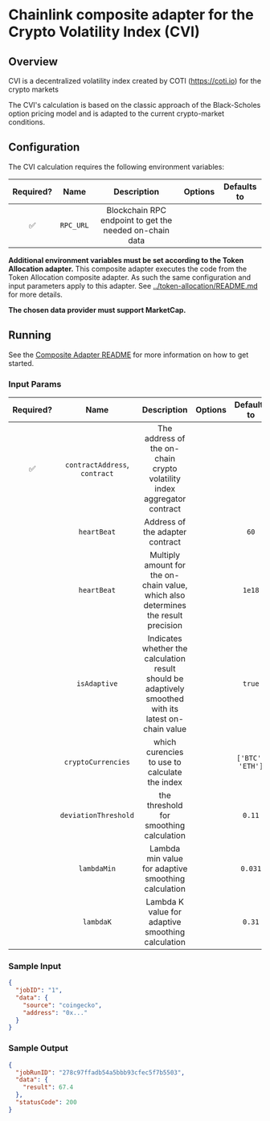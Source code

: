 # Chainlink composite adapter for the Crypto Volatility Index (CVI)

## Overview

CVI is a decentralized volatility index created by COTI (https://coti.io) for the crypto markets

The CVI's calculation is based on the classic approach of the Black-Scholes option pricing model and is adapted to the current crypto-market conditions.

## Configuration

The CVI calculation requires the following environment variables:

| Required? |   Name    |                       Description                       | Options | Defaults to |
| :-------: | :-------: | :-----------------------------------------------------: | :-----: | :---------: |
|    ✅     | `RPC_URL` | Blockchain RPC endpoint to get the needed on-chain data |         |             |

**Additional environment variables must be set according to the Token Allocation adapter.**
This composite adapter executes the code from the Token Allocation composite adapter. As such the same configuration and input parameters apply to this adapter. See [../token-allocation/README.md](../token-allocation/README.md) for more details.

**The chosen data provider must support MarketCap.**

## Running

See the [Composite Adapter README](../README.md) for more information on how to get started.

### Input Params

| Required? |             Name              |                                              Description                                              | Options |   Defaults to    |
| :-------: | :---------------------------: | :---------------------------------------------------------------------------------------------------: | :-----: | :--------------: |
|    ✅     | `contractAddress`, `contract` |                The address of the on-chain crypto volatility index aggregator contract                |         |                  |
|           |          `heartBeat`          |                                    Address of the adapter contract                                    |         |       `60`       |
|           |          `heartBeat`          |          Multiply amount for the on-chain value, which also determines the result precision           |         |      `1e18`      |
|           |         `isAdaptive`          | Indicates whether the calculation result should be adaptively smoothed with its latest on-chain value |         |      `true`      |
|           |      `cryptoCurrencies`       |                             which curencies to use to calculate the index                             |         | `['BTC', 'ETH']` |
|           |     `deviationThreshold`      |                                the threshold for smoothing calculation                                |         |      `0.11`      |
|           |          `lambdaMin`          |                          Lambda min value for adaptive smoothing calculation                          |         |     `0.031`      |
|           |           `lambdaK`           |                           Lambda K value for adaptive smoothing calculation                           |         |      `0.31`      |

### Sample Input

```json
{
  "jobID": "1",
  "data": {
    "source": "coingecko",
    "address": "0x..."
  }
}
```

### Sample Output

```json
{
  "jobRunID": "278c97ffadb54a5bbb93cfec5f7b5503",
  "data": {
    "result": 67.4
  },
  "statusCode": 200
}
```
